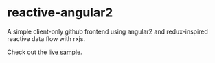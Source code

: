 # reactive-angular2
A simple client-only github frontend using angular2 and redux-inspired reactive data flow with rxjs.

Check out the [live sample](https://pzahoran.github.io/reactive-angular2-live/).
